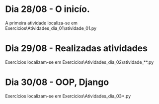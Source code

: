 # Dia 28/08 - O inicío.
A primeira atividade localiza-se em Exercicios\Atividades_dia_01\atividade_01.py
# Dia 29/08 - Realizadas atividades
Exercícios localizam-se em
Exercicios\Atividades_dia_02\atividade_**.py
# Dia 30/08 - OOP, Django
Exercícios localizam-se em
Exercicios\Atividades_dia_03\*.py